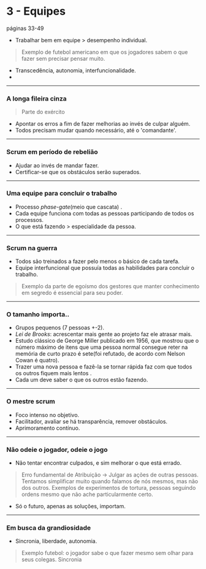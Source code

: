 # 3 - Equipes
páginas 33-49

* Trabalhar bem em equipe > desempenho individual.
> Exemplo de futebol americano em que os jogadores sabem o que fazer sem precisar pensar muito.
* Transcedência, autonomia, interfuncionalidade.
* 

----

### A longa fileira cinza
> Parte do exército
* Apontar os erros a fim de fazer melhorias ao invés de culpar alguém.
* Todos precisam mudar quando necessário, até o 'comandante'.

----

### Scrum em período de rebelião

* Ajudar ao invés de mandar fazer.
* Certificar-se que os obstáculos serão superados.

---- 
### Uma equipe para concluir o trabalho

* Processo *phase-gate*(meio que cascata) .
* Cada equipe funciona com todas as pessoas participando de todos os processos.
* O que está fazendo > especialidade da pessoa.

----

### Scrum na guerra

* Todos são treinados a fazer pelo menos o básico de cada tarefa.
* Equipe interfuncional que possuía todas as habilidades para concluir o trabalho.
> Exemplo da parte de egoísmo dos gestores que manter conhecimento em segredo é essencial para seu poder.

----

### O tamanho importa..

* Grupos pequenos (7 pessoas +-2).
* *Lei de Brooks*: acrescentar mais gente ao projeto faz ele atrasar mais.
* Estudo clássico de George Miller publicado em 1956, que mostrou que o número máximo de itens que uma pessoa normal consegue reter na memória de curto prazo é sete(foi refutado, de acordo com Nelson Cowan é quatro).
* Trazer uma nova pessoa e fazê-la se tornar rápida faz com que todos os outros fiquem mais lentos .
* Cada um deve saber o que os outros estão fazendo.

----

### O mestre scrum

* Foco intenso no objetivo.
* Facilitador, avaliar se há transparência, remover obstáculos.
* Aprimoramento contínuo.

----

### Não odeie o jogador, odeie o jogo

* Não tentar encontrar culpados, e sim melhorar o que está errado.
> Erro fundamental de Atribuição -> Julgar as ações de outras pessoas.
> Tentamos simplificar muito quando falamos de nós mesmos, mas não dos outros.
> Exemplos de experimentos de tortura, pessoas seguindo ordens mesmo que não ache particularmente certo.
* Só o futuro, apenas as soluções, importam.

----

### Em busca da grandiosidade

* Sincronia, liberdade, autonomia.
> Exemplo futebol: o jogador sabe o que fazer mesmo sem olhar para seus colegas. Sincronia

